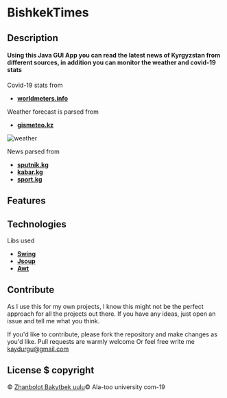 # BishkekTimes

## Description

#### Using this Java GUI App you can read the latest news of Kyrgyzstan from different sources, in addition you can monitor the weather and covid-19 stats 


Covid-19 stats from

* **[worldmeters.info](https://www.worldometers.info/coronavirus/)**

Weather forecast is parsed from

* **[gismeteo.kz](https://www.gismeteo.kz/weather-bishkek-5327/weekly/)**

![weather](https://user-images.githubusercontent.com/57888663/81505736-55b7ec00-9313-11ea-8f55-f144362676d1.PNG)

News parsed from

* **[sputnik.kg](https://Sputnik.kg)**
* **[kabar.kg](https://Kabar.kg)**
* **[sport.kg](https://Sport.kg)**

## Features 



## Technologies 
Libs used

  * **[Swing](https://docs.oracle.com/javase/7/docs/api/javax/swing/package-summary.html)**
  * **[Jsoup](https://jsoup.org)**
  * **[Awt](https://docs.oracle.com/javase/7/docs/api/java/awt/package-summary.html)**

## Contribute
As I use this for my own projects, I know this might not be the perfect approach for all the projects out there. If you have any ideas, just open an issue and tell me what you think.

If you'd like to contribute, please fork the repository and make changes as you'd like. Pull requests are warmly welcome
Or feel free write me [kaydurgu@gmail.com](kaydurgu@gmail.com)

## License $ copyright
© [Zhanbolot Bakytbek uulu](kaydurgu@gmail.com)© Ala-too university com-19


